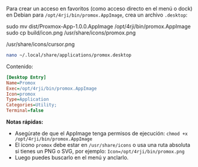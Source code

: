 Para crear un acceso en favoritos (como acceso directo en el menú o dock) en Debian para `/opt/4rji/bin/promox.AppImage`, crea un archivo `.desktop`:


sudo mv dist/Proxmox-App-1.0.0.AppImage /opt/4rji/bin/promox.AppImage 
sudo cp build/icon.png /usr/share/icons/promox.png 

/usr/share/icons/cursor.png

```bash
nano ~/.local/share/applications/promox.desktop
```

Contenido:

```ini
[Desktop Entry]
Name=Promox
Exec=/opt/4rji/bin/promox.AppImage
Icon=promox
Type=Application
Categories=Utility;
Terminal=false
```

**Notas rápidas:**

* Asegúrate de que el AppImage tenga permisos de ejecución: `chmod +x /opt/4rji/bin/promox.AppImage`
* El ícono `promox` debe estar en `/usr/share/icons` o usa una ruta absoluta si tienes un PNG o SVG, por ejemplo: `Icon=/opt/4rji/bin/promox.png`
* Luego puedes buscarlo en el menú y anclarlo.
